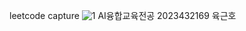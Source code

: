 leetcode capture
![1](https://github.com/YoukGeunHo/leetcode/assets/164742449/696aff1a-9c9c-447c-bc69-660655ec7867)
AI융합교육전공 2023432169 육근호
